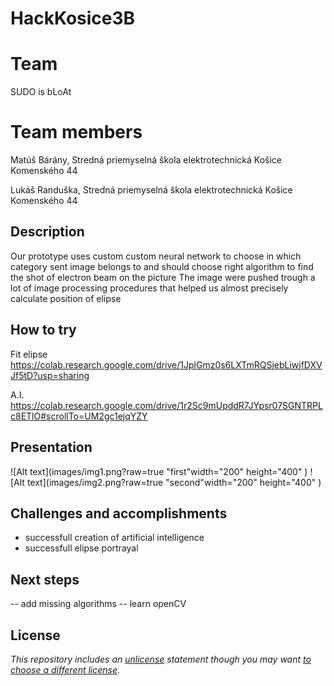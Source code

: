 # HackKosice3B

# Team

SUDO is bLoAt

# Team members

Matúš Bárány, Stredná priemyselná škola elektrotechnická Košice Komenského 44

Lukáš Randuška, Stredná priemyselná škola elektrotechnická Košice Komenského 44

## Description

  Our prototype uses custom custom neural network to choose in which category sent image belongs to and should choose right algorithm to find the shot of electron beam on the picture
 The image were pushed trough a lot of image processing procedures that helped us almost precisely calculate position of elipse 

## How to try

 Fit elipse
 https://colab.research.google.com/drive/1JplGmz0s6LXTmRQSjebLiwjfDXVJf5tD?usp=sharing
 
 A.I.
 https://colab.research.google.com/drive/1r2Sc9mUpddR7JYpsr07SGNTRPLc8ETlO#scrollTo=UM2gc1ejqYZY

 ## Presentation
 ![Alt text](images/img1.png?raw=true "first"width="200" height="400" )
 ![Alt text](images/img2.png?raw=true "second"width="200" height="400" )

## Challenges and accomplishments
  
  - successfull creation of artificial intelligence
  - successfull elipse portrayal

## Next steps
  -- add missing algorithms
  -- learn openCV
  
## License

*This repository includes an [unlicense](http://unlicense.org/) statement though you may want [to choose a different license](https://choosealicense.com/).*
